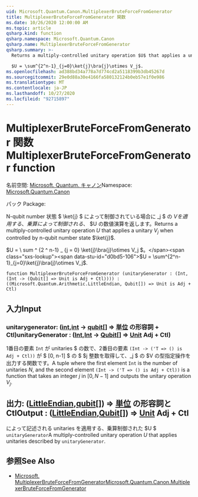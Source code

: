 ```yaml
---
uid: Microsoft.Quantum.Canon.MultiplexerBruteForceFromGenerator
title: MultiplexerBruteForceFromGenerator 関数
ms.date: 10/26/2020 12:00:00 AM
ms.topic: article
qsharp.kind: function
qsharp.namespace: Microsoft.Quantum.Canon
qsharp.name: MultiplexerBruteForceFromGenerator
qsharp.summary: >-
  Returns a multiply-controlled unitary operation $U$ that applies a unitary $V_j$ when controlled by n-qubit number state $\ket{j}$.

  $U = \sum^{2^n-1}_{j=0}\ket{j}\bra{j}\otimes V_j$.
ms.openlocfilehash: ad388bd34a778a7d774cd2a5118399b3db45267d
ms.sourcegitcommit: 29e0d88a30e4166fa580132124b0eb57e1f0e986
ms.translationtype: MT
ms.contentlocale: ja-JP
ms.lasthandoff: 10/27/2020
ms.locfileid: "92715897"
---
```

# <a name="multiplexerbruteforcefromgenerator-function"></a><span data-ttu-id="d0bd5-102">MultiplexerBruteForceFromGenerator 関数</span><span class="sxs-lookup"><span data-stu-id="d0bd5-102">MultiplexerBruteForceFromGenerator function</span></span>

<span data-ttu-id="d0bd5-103">名前空間: [Microsoft. Quantum. キャノン](xref:Microsoft.Quantum.Canon)</span><span class="sxs-lookup"><span data-stu-id="d0bd5-103">Namespace: [Microsoft.Quantum.Canon](xref:Microsoft.Quantum.Canon)</span></span>

<span data-ttu-id="d0bd5-104">パック [](https://nuget.org/packages/)</span><span class="sxs-lookup"><span data-stu-id="d0bd5-104">Package: [](https://nuget.org/packages/)</span></span>


<span data-ttu-id="d0bd5-105">N-qubit number 状態 $ \ket{j} $ によって制御されている場合に _j $ の $V を適用する、乗算によって制御される、$ $U の数値演算を返します。</span><span class="sxs-lookup"><span data-stu-id="d0bd5-105">Returns a multiply-controlled unitary operation $U$ that applies a unitary $V_j$ when controlled by n-qubit number state $\ket{j}$.</span></span>

<span data-ttu-id="d0bd5-106">$U = \ sum ^ {2 ^ n-1} _ {j = 0} \ket{j}\bra{j}\otimes V_j $。</span><span class="sxs-lookup"><span data-stu-id="d0bd5-106">$U = \sum^{2^n-1}_{j=0}\ket{j}\bra{j}\otimes V_j$.</span></span>

```qsharp
function MultiplexerBruteForceFromGenerator (unitaryGenerator : (Int, (Int -> (Qubit[] => Unit is Adj + Ctl)))) : ((Microsoft.Quantum.Arithmetic.LittleEndian, Qubit[]) => Unit is Adj + Ctl)
```


## <a name="input"></a><span data-ttu-id="d0bd5-107">入力</span><span class="sxs-lookup"><span data-stu-id="d0bd5-107">Input</span></span>

### <a name="unitarygenerator--intint---qubit--unit-adj--ctl"></a><span data-ttu-id="d0bd5-108">unitarygenerator: ([int](xref:microsoft.quantum.lang-ref.int),[int](xref:microsoft.quantum.lang-ref.int) -> [qubit](xref:microsoft.quantum.lang-ref.qubit)[] => [単位](xref:microsoft.quantum.lang-ref.unit) の形容詞 + Ctl)</span><span class="sxs-lookup"><span data-stu-id="d0bd5-108">unitaryGenerator : ([Int](xref:microsoft.quantum.lang-ref.int),[Int](xref:microsoft.quantum.lang-ref.int) -> [Qubit](xref:microsoft.quantum.lang-ref.qubit)[] => [Unit](xref:microsoft.quantum.lang-ref.unit) Adj + Ctl)</span></span>

<span data-ttu-id="d0bd5-109">1番目の要素 `Int` が unitaries $ の数で、2番目の要素 `(Int -> ('T => () is Adj + Ctl))` が $ [0, n-1] $ の $ $j 整数を取得して、_j $ の $V の型指定操作を出力する関数です。</span><span class="sxs-lookup"><span data-stu-id="d0bd5-109">A tuple where the first element `Int` is the number of unitaries $N$, and the second element `(Int -> ('T => () is Adj + Ctl))` is a function that takes an integer $j$ in $[0,N-1]$ and outputs the unitary operation $V_j$.</span></span>



## <a name="output--littleendianqubit--unit-adj--ctl"></a><span data-ttu-id="d0bd5-110">出力: ([LittleEndian](xref:Microsoft.Quantum.Arithmetic.LittleEndian),[qubit](xref:microsoft.quantum.lang-ref.qubit)[]) => [単位](xref:microsoft.quantum.lang-ref.unit) の形容詞と Ctl</span><span class="sxs-lookup"><span data-stu-id="d0bd5-110">Output : ([LittleEndian](xref:Microsoft.Quantum.Arithmetic.LittleEndian),[Qubit](xref:microsoft.quantum.lang-ref.qubit)[]) => [Unit](xref:microsoft.quantum.lang-ref.unit) Adj + Ctl</span></span>

<span data-ttu-id="d0bd5-111">によって記述される unitaries を適用する、乗算制御された $U $ `unitaryGenerator`</span><span class="sxs-lookup"><span data-stu-id="d0bd5-111">A multiply-controlled unitary operation $U$ that applies unitaries described by `unitaryGenerator`.</span></span>

## <a name="see-also"></a><span data-ttu-id="d0bd5-112">参照</span><span class="sxs-lookup"><span data-stu-id="d0bd5-112">See Also</span></span>

- [<span data-ttu-id="d0bd5-113">Microsoft. MultiplexerBruteForceFromGenerator</span><span class="sxs-lookup"><span data-stu-id="d0bd5-113">Microsoft.Quantum.Canon.MultiplexerBruteForceFromGenerator</span></span>](xref:Microsoft.Quantum.Canon.MultiplexerBruteForceFromGenerator)